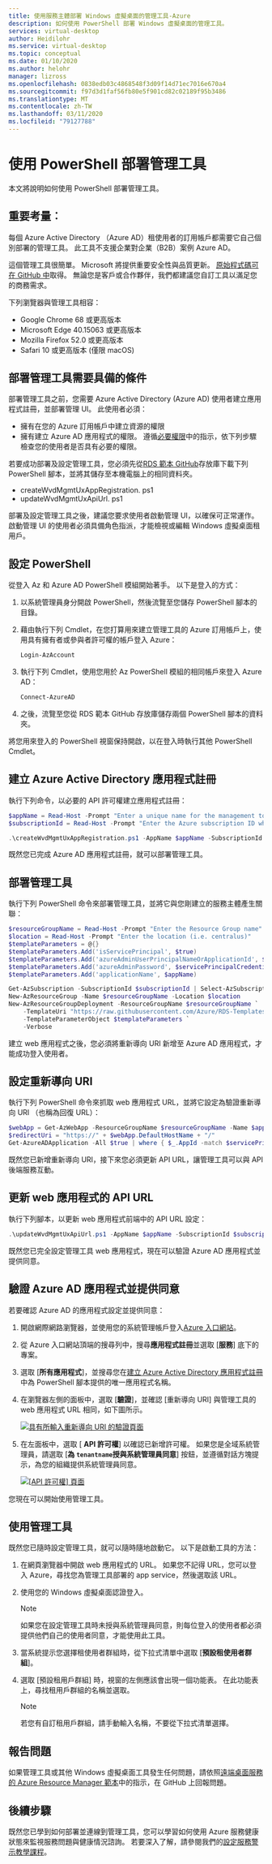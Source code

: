 ```yaml
---
title: 使用服務主體部署 Windows 虛擬桌面的管理工具-Azure
description: 如何使用 PowerShell 部署 Windows 虛擬桌面的管理工具。
services: virtual-desktop
author: Heidilohr
ms.service: virtual-desktop
ms.topic: conceptual
ms.date: 01/10/2020
ms.author: helohr
manager: lizross
ms.openlocfilehash: 0838edb03c4868548f3d09f14d71ec7016e670a4
ms.sourcegitcommit: f97d3d1faf56fb80e5f901cd82c02189f95b3486
ms.translationtype: MT
ms.contentlocale: zh-TW
ms.lasthandoff: 03/11/2020
ms.locfileid: "79127788"
---
```

# <a name="deploy-a-management-tool-with-powershell"></a>使用 PowerShell 部署管理工具

本文將說明如何使用 PowerShell 部署管理工具。

## <a name="important-considerations"></a>重要考量︰

每個 Azure Active Directory （Azure AD）租使用者的訂用帳戶都需要它自己個別部署的管理工具。 此工具不支援企業對企業（B2B）案例 Azure AD。 

這個管理工具很簡單。 Microsoft 將提供重要安全性與品質更新。 [原始程式碼可在 GitHub 中](https://github.com/Azure/RDS-Templates/tree/master/wvd-templates/wvd-management-ux/deploy)取得。 無論您是客戶或合作夥伴，我們都建議您自訂工具以滿足您的商務需求。

下列瀏覽器與管理工具相容：

- Google Chrome 68 或更高版本
- Microsoft Edge 40.15063 或更高版本
- Mozilla Firefox 52.0 或更高版本
- Safari 10 或更高版本 (僅限 macOS)

## <a name="what-you-need-to-deploy-the-management-tool"></a>部署管理工具需要具備的條件

部署管理工具之前，您需要 Azure Active Directory (Azure AD) 使用者建立應用程式註冊，並部署管理 UI。 此使用者必須：

- 擁有在您的 Azure 訂用帳戶中建立資源的權限
- 擁有建立 Azure AD 應用程式的權限。 遵循[必要權限](../active-directory/develop/howto-create-service-principal-portal.md#required-permissions)中的指示，依下列步驟檢查您的使用者是否具有必要的權限。

若要成功部署及設定管理工具，您必須先從[RDS 範本 GitHub](https://github.com/Azure/RDS-Templates/tree/master/wvd-templates/wvd-management-ux/deploy/scripts)存放庫下載下列 PowerShell 腳本，並將其儲存至本機電腦上的相同資料夾。

  - createWvdMgmtUxAppRegistration. ps1
  - updateWvdMgmtUxApiUrl. ps1

部署及設定管理工具之後，建議您要求使用者啟動管理 UI，以確保可正常運作。 啟動管理 UI 的使用者必須具備角色指派，才能檢視或編輯 Windows 虛擬桌面租用戶。

## <a name="set-up-powershell"></a>設定 PowerShell

從登入 Az 和 Azure AD PowerShell 模組開始著手。 以下是登入的方式：

1. 以系統管理員身分開啟 PowerShell，然後流覽至您儲存 PowerShell 腳本的目錄。
2. 藉由執行下列 Cmdlet，在您打算用來建立管理工具的 Azure 訂用帳戶上，使用具有擁有者或參與者許可權的帳戶登入 Azure：

    ```powershell
    Login-AzAccount
    ```

3. 執行下列 Cmdlet，使用您用於 Az PowerShell 模組的相同帳戶來登入 Azure AD：

    ```powershell
    Connect-AzureAD
    ```

4. 之後，流覽至您從 RDS 範本 GitHub 存放庫儲存兩個 PowerShell 腳本的資料夾。

將您用來登入的 PowerShell 視窗保持開啟，以在登入時執行其他 PowerShell Cmdlet。

## <a name="create-an-azure-active-directory-app-registration"></a>建立 Azure Active Directory 應用程式註冊

執行下列命令，以必要的 API 許可權建立應用程式註冊：

```powershell
$appName = Read-Host -Prompt "Enter a unique name for the management tool's app registration. The name can't contain spaces or special characters."
$subscriptionId = Read-Host -Prompt "Enter the Azure subscription ID where you will be deploying the management tool."

.\createWvdMgmtUxAppRegistration.ps1 -AppName $appName -SubscriptionId $subscriptionId
```

既然您已完成 Azure AD 應用程式註冊，就可以部署管理工具。

## <a name="deploy-the-management-tool"></a>部署管理工具

執行下列 PowerShell 命令來部署管理工具，並將它與您剛建立的服務主體產生關聯：
     
```powershell
$resourceGroupName = Read-Host -Prompt "Enter the Resource Group name"
$location = Read-Host -Prompt "Enter the location (i.e. centralus)"
$templateParameters = @{}
$templateParameters.Add('isServicePrincipal', $true)
$templateParameters.Add('azureAdminUserPrincipalNameOrApplicationId', $ServicePrincipalCredentials.UserName)
$templateParameters.Add('azureAdminPassword', $servicePrincipalCredentials.Password)
$templateParameters.Add('applicationName', $appName)

Get-AzSubscription -SubscriptionId $subscriptionId | Select-AzSubscription
New-AzResourceGroup -Name $resourceGroupName -Location $location
New-AzResourceGroupDeployment -ResourceGroupName $resourceGroupName `
    -TemplateUri "https://raw.githubusercontent.com/Azure/RDS-Templates/master/wvd-templates/wvd-management-ux/deploy/mainTemplate.json" `
    -TemplateParameterObject $templateParameters `
    -Verbose
```

建立 web 應用程式之後，您必須將重新導向 URI 新增至 Azure AD 應用程式，才能成功登入使用者。

## <a name="set-the-redirect-uri"></a>設定重新導向 URI

執行下列 PowerShell 命令來抓取 web 應用程式 URL，並將它設定為驗證重新導向 URI （也稱為回復 URL）：

```powershell
$webApp = Get-AzWebApp -ResourceGroupName $resourceGroupName -Name $appName
$redirectUri = "https://" + $webApp.DefaultHostName + "/"
Get-AzureADApplication -All $true | where { $_.AppId -match $servicePrincipalCredentials.UserName } | Set-AzureADApplication -ReplyUrls $redirectUri  
```

既然您已新增重新導向 URI，接下來您必須更新 API URL，讓管理工具可以與 API 後端服務互動。

## <a name="update-the-api-url-for-the-web-application"></a>更新 web 應用程式的 API URL

執行下列腳本，以更新 web 應用程式前端中的 API URL 設定：

```powershell
.\updateWvdMgmtUxApiUrl.ps1 -AppName $appName -SubscriptionId $subscriptionId
```

既然您已完全設定管理工具 web 應用程式，現在可以驗證 Azure AD 應用程式並提供同意。

## <a name="verify-the-azure-ad-application-and-provide-consent"></a>驗證 Azure AD 應用程式並提供同意

若要確認 Azure AD 的應用程式設定並提供同意：

1. 開啟網際網路瀏覽器，並使用您的系統管理帳戶登入[Azure 入口網站](https://portal.azure.com/)。
2. 從 Azure 入口網站頂端的搜尋列中，搜尋**應用程式註冊**並選取 [**服務**] 底下的專案。
3. 選取 [**所有應用程式**]，並搜尋您在[建立 Azure Active Directory 應用程式註冊](#create-an-azure-active-directory-app-registration)中為 PowerShell 腳本提供的唯一應用程式名稱。
4. 在瀏覽器左側的面板中，選取 [**驗證**]，並確認 [重新導向 URI] 與管理工具的 web 應用程式 URL 相同，如下圖所示。
   
   [![具有所輸入重新導向 URI 的驗證頁面](media/management-ui-redirect-uri-inline.png)](media/management-ui-redirect-uri-expanded.png#lightbox)

5. 在左面板中，選取 [ **API 許可權**] 以確認已新增許可權。 如果您是全域系統管理員，請選取 [**為 `tenantname`授與系統管理員同意**] 按鈕，並遵循對話方塊提示，為您的組織提供系統管理員同意。
    
    [![[API 許可權] 頁面](media/management-ui-permissions-inline.png)](media/management-ui-permissions-expanded.png#lightbox)

您現在可以開始使用管理工具。

## <a name="use-the-management-tool"></a>使用管理工具

既然您已隨時設定管理工具，就可以隨時隨地啟動它。 以下是啟動工具的方法：

1. 在網頁瀏覽器中開啟 web 應用程式的 URL。 如果您不記得 URL，您可以登入 Azure，尋找您為管理工具部署的 app service，然後選取該 URL。
2. 使用您的 Windows 虛擬桌面認證登入。
   
   > [!NOTE]
   > 如果您在設定管理工具時未授與系統管理員同意，則每位登入的使用者都必須提供他們自己的使用者同意，才能使用此工具。

3. 當系統提示您選擇租使用者群組時，從下拉式清單中選取 [**預設租使用者群組**]。
4. 選取 [預設租用戶群組] 時，視窗的左側應該會出現一個功能表。 在此功能表上，尋找租用戶群組的名稱並選取。
   
   > [!NOTE]
   > 若您有自訂租用戶群組，請手動輸入名稱，不要從下拉式清單選擇。

## <a name="report-issues"></a>報告問題

如果管理工具或其他 Windows 虛擬桌面工具發生任何問題，請依照[遠端桌面服務的 Azure Resource Manager 範本](https://github.com/Azure/RDS-Templates/blob/master/README.md)中的指示，在 GitHub 上回報問題。

## <a name="next-steps"></a>後續步驟

既然您已學到如何部署並連線到管理工具，您可以學習如何使用 Azure 服務健康狀態來監視服務問題與健康情況諮詢。 若要深入了解，請參閱我們的[設定服務警示教學課程](./set-up-service-alerts.md)。
